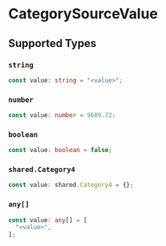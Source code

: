 # CategorySourceValue


## Supported Types

### `string`

```typescript
const value: string = "<value>";
```

### `number`

```typescript
const value: number = 9689.72;
```

### `boolean`

```typescript
const value: boolean = false;
```

### `shared.Category4`

```typescript
const value: shared.Category4 = {};
```

### `any[]`

```typescript
const value: any[] = [
  "<value>",
];
```

